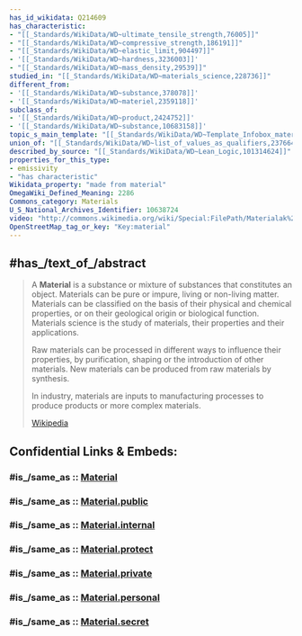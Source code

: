 ```yaml
---
has_id_wikidata: Q214609
has_characteristic:
- "[[_Standards/WikiData/WD~ultimate_tensile_strength,76005]]"
- "[[_Standards/WikiData/WD~compressive_strength,186191]]"
- "[[_Standards/WikiData/WD~elastic_limit,904497]]"
- '[[_Standards/WikiData/WD~hardness,3236003]]'
- "[[_Standards/WikiData/WD~mass_density,29539]]"
studied_in: "[[_Standards/WikiData/WD~materials_science,228736]]"
different_from:
- '[[_Standards/WikiData/WD~substance,378078]]'
- '[[_Standards/WikiData/WD~materiel,2359118]]'
subclass_of:
- '[[_Standards/WikiData/WD~product,2424752]]'
- '[[_Standards/WikiData/WD~substance,10683158]]'
topic_s_main_template: "[[_Standards/WikiData/WD~Template_Infobox_material,18534419]]"
union_of: "[[_Standards/WikiData/WD~list_of_values_as_qualifiers,23766486]]"
described_by_source: "[[_Standards/WikiData/WD~Lean_Logic,101314624]]"
properties_for_this_type:
- emissivity
- "has characteristic"
Wikidata_property: "made from material"
OmegaWiki_Defined_Meaning: 2286
Commons_category: Materials
U_S_National_Archives_Identifier: 10638724
video: "http://commons.wikimedia.org/wiki/Special:FilePath/Materialak%20denboraren%20aurka.webm"
OpenStreetMap_tag_or_key: "Key:material"
---
```


## #has_/text_of_/abstract 

> A **Material** is a substance or mixture of substances that constitutes an object. 
> Materials can be pure or impure, living or non-living matter. Materials can be classified on the basis of their physical and chemical properties, or on their geological origin or biological function. Materials science is the study of materials, their properties and their applications.
>
> Raw materials can be processed in different ways to influence their properties, by purification, shaping or the introduction of other materials. New materials can be produced from raw materials by synthesis.
>
> In industry, materials are inputs to manufacturing processes to produce products or more complex materials.
>
> [Wikipedia](https://en.wikipedia.org/wiki/Material)


## Confidential Links & Embeds: 

### #is_/same_as :: [Material](/_Standards/chemic/Material.md) 

### #is_/same_as :: [Material.public](/_public/chemic/Material.public.md) 

### #is_/same_as :: [Material.internal](/_internal/chemic/Material.internal.md) 

### #is_/same_as :: [Material.protect](/_protect/chemic/Material.protect.md) 

### #is_/same_as :: [Material.private](/_private/chemic/Material.private.md) 

### #is_/same_as :: [Material.personal](/_personal/chemic/Material.personal.md) 

### #is_/same_as :: [Material.secret](/_secret/chemic/Material.secret.md)


